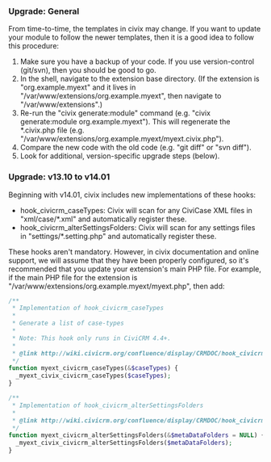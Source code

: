### Upgrade: General

From time-to-time, the templates in civix may change. If you want to update
your module to follow the newer templates, then it is a good idea to follow
this procedure:

1. Make sure you have a backup of your code. If you use version-control (git/svn), then you should be good to go.
2. In the shell, navigate to the extension base directory. (If the extension is "org.example.myext" and it lives in
   "/var/www/extensions/org.example.myext", then navigate to "/var/www/extensions".)
3. Re-run the "civix generate:module" command (e.g. "civix generate:module org.example.myext"). This will regenerate
   the *.civix.php file (e.g. "/var/www/extensions/org.example.myext/myext.civix.php").
4. Compare the new code with the old code (e.g. "git diff" or "svn diff").
5. Look for additional, version-specific upgrade steps (below).

### Upgrade: v13.10 to v14.01

Beginning with v14.01, civix includes new implementations of these hooks:

 * hook_civicrm_caseTypes: Civix will scan for any CiviCase XML files in 
   "xml/case/*.xml" and automatically register these.
 * hook_civicrm_alterSettingsFolders: Civix will scan for any settings files in
   "settings/*.setting.php" and automatically register these.

These hooks aren't mandatory. However, in civix documentation and online support,
we will assume that they have been properly configured, so it's recommended
that you update your extension's main PHP file. For example, if the main PHP file
for the extension is "/var/www/extensions/org.example.myext/myext.php", then add:

```php
/**
 * Implementation of hook_civicrm_caseTypes
 *
 * Generate a list of case-types
 *
 * Note: This hook only runs in CiviCRM 4.4+.
 *
 * @link http://wiki.civicrm.org/confluence/display/CRMDOC/hook_civicrm_caseTypes
 */
function myext_civicrm_caseTypes(&$caseTypes) {
  _myext_civix_civicrm_caseTypes($caseTypes);
}

/**
 * Implementation of hook_civicrm_alterSettingsFolders
 *
 * @link http://wiki.civicrm.org/confluence/display/CRMDOC/hook_civicrm_alterSettingsFolders
 */
function myext_civicrm_alterSettingsFolders(&$metaDataFolders = NULL) {
  _myext_civix_civicrm_alterSettingsFolders($metaDataFolders);
}
```
